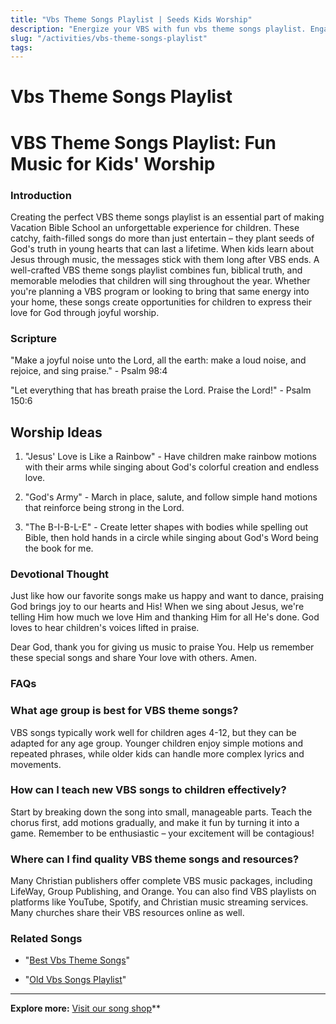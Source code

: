```yaml
---
title: "Vbs Theme Songs Playlist | Seeds Kids Worship"
description: "Energize your VBS with fun vbs theme songs playlist. Engaging worship music and activities for summer children's ministry."
slug: "/activities/vbs-theme-songs-playlist"
tags:
---
```


# Vbs Theme Songs Playlist

# VBS Theme Songs Playlist: Fun Music for Kids' Worship

### Introduction
Creating the perfect VBS theme songs playlist is an essential part of making Vacation Bible School an unforgettable experience for children. These catchy, faith-filled songs do more than just entertain – they plant seeds of God's truth in young hearts that can last a lifetime. When kids learn about Jesus through music, the messages stick with them long after VBS ends. A well-crafted VBS theme songs playlist combines fun, biblical truth, and memorable melodies that children will sing throughout the year. Whether you're planning a VBS program or looking to bring that same energy into your home, these songs create opportunities for children to express their love for God through joyful worship.

### Scripture
"Make a joyful noise unto the Lord, all the earth: make a loud noise, and rejoice, and sing praise." - Psalm 98:4

"Let everything that has breath praise the Lord. Praise the Lord!" - Psalm 150:6

## Worship Ideas
1. "Jesus' Love is Like a Rainbow" - Have children make rainbow motions with their arms while singing about God's colorful creation and endless love.

2. "God's Army" - March in place, salute, and follow simple hand motions that reinforce being strong in the Lord.

3. "The B-I-B-L-E" - Create letter shapes with bodies while spelling out Bible, then hold hands in a circle while singing about God's Word being the book for me.

### Devotional Thought
Just like how our favorite songs make us happy and want to dance, praising God brings joy to our hearts and His! When we sing about Jesus, we're telling Him how much we love Him and thanking Him for all He's done. God loves to hear children's voices lifted in praise.

Dear God, thank you for giving us music to praise You. Help us remember these special songs and share Your love with others. Amen.

### FAQs

### What age group is best for VBS theme songs?
VBS songs typically work well for children ages 4-12, but they can be adapted for any age group. Younger children enjoy simple motions and repeated phrases, while older kids can handle more complex lyrics and movements.

### How can I teach new VBS songs to children effectively?
Start by breaking down the song into small, manageable parts. Teach the chorus first, add motions gradually, and make it fun by turning it into a game. Remember to be enthusiastic – your excitement will be contagious!

### Where can I find quality VBS theme songs and resources?
Many Christian publishers offer complete VBS music packages, including LifeWay, Group Publishing, and Orange. You can also find VBS playlists on platforms like YouTube, Spotify, and Christian music streaming services. Many churches share their VBS resources online as well.

### Related Songs

- "[Best Vbs Theme Songs](/activities/best-vbs-theme-songs/)"

- "[Old Vbs Songs Playlist](/activities/old-vbs-songs-playlist/)"

---

**Explore more:** [Visit our song shop](https://seedskidsworship.com/shop)**

<!-- Schema Markup -->
<script type="application/ld+json">
{
  "@context": "https://schema.org",
  "@type": "MusicRecording",
  "name": "Vbs Theme Songs Playlist",
  "byArtist": {
    "@type": "MusicGroup",
    "name": "Seeds Kids Worship"
  },
  "isFamilyFriendly": true,
  "url": "https://seedskidsworship.com/activities/vbs-theme-songs-playlist/"
}
</script>